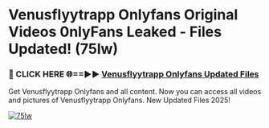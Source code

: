 # Venusflyytrapp Onlyfans Original Videos 0nlyFans Leaked - Files Updated! (75lw)

<h3>🔴 CLICK HERE 🌐==►► <a href="https://tinyurl.com/ehrbuxhb" rel="nofollow">Venusflyytrapp Onlyfans Updated Files</a></h3>

Get Venusflyytrapp Onlyfans and all content. Now you can access all videos and pictures of Venusflyytrapp Onlyfans. New Updated Files 2025!

[![75lw](https://i.imgur.com/lVYEuWS.gif)](https://tinyurl.com/ehrbuxhb)
